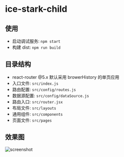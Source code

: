 # ice-stark-child

## 使用

- 启动调试服务: `npm start`
- 构建 dist: `npm run build`

## 目录结构

- react-router @5.x 默认采用 browerHistory 的单页应用
- 入口文件: `src/index.js`
- 路由配置: `src/config/routes.js`
- 数据源配置: `src/config/dataSource.js`
- 路由入口: `src/router.jsx`
- 布局文件: `src/layouts`
- 通用组件: `src/components`
- 页面文件: `src/pages`

## 效果图

![screenshot](https://img.alicdn.com/tfs/TB1QOsma7T2gK0jSZFkXXcIQFXa-2480-1200.png)
